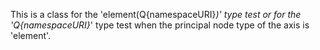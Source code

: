 
This is a class for the 'element(Q{namespaceURI}*)' type test or for the 'Q{namespaceURI}*' type test when the principal node type of the axis is 'element'.
